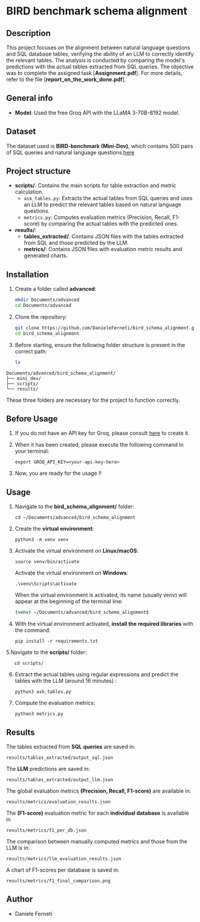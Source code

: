# BIRD benchmark schema alignment

## Description
This project focuses on the alignment between natural language questions and SQL database tables, verifying the ability of an LLM to correctly identify the relevant tables. The analysis is conducted by comparing the model's predictions with the actual tables extracted from SQL queries. The objective was to complete the assigned task [**Assignment.pdf**]. For more details, refer to the file [**report_on_the_work_done.pdf**].

## General info
- **Model**: Used the free Groq API with the LLaMA 3-70B-8192 model.

## Dataset
The dataset used is **BIRD-benchmark (Mini-Dev)**, which contains 500 pairs of SQL queries and natural language questions.[here](https://github.com/bird-bench/mini_dev)

## Project structure
- **scripts/**: Contains the main scripts for table extraction and metric calculation.
  - `ask_tables.py`: Extracts the actual tables from SQL queries and uses an LLM to predict the relevant tables based on natural language questions.
  - `metrics.py`: Computes evaluation metrics (Precision, Recall, F1-score) by comparing the actual tables with the predicted ones.
- **results/**: 
  - **tables_extracted/**: Contains JSON files with the tables extracted from SQL and those predicted by the LLM. 
  - **metrics/**: Contains JSON files with evaluation metric results and generated charts.
   
## Installation
1. Create a folder called **advanced**:
    ```bash
   mkdir Documents/advanced
   cd Documents/advanced
2. Clone the repository:
   ```bash
   git clone https://github.com/DanieleFerneti/bird_schema_alignment.git
   cd bird_schema_alignment
3. Before starting, ensure the following folder structure is present in the correct path:
   ```bash
   ls
  ```
  Documents/advanced/bird_schema_alignment/
  ├── mini_dev/
  ├── scripts/
  └── results/
  ```
  These three folders are necessary for the project to function correctly. 
  
## Before Usage
1. If you do not have an API key for Groq, please consult  [here](https://console.groq.com/keys) to create it.
2. When it has been created, please execute the following command in your terminal:
  
       export GROQ_API_KEY=<your-api-key-here>

3. Now, you are ready for the usage !!

## Usage
1. Navigate to the **bird_schema_alignment/** folder:

       cd ~/Documents/advanced/bird_schema_alignment

2. Create the **virtual environment**:

       python3 -m venv venv

3. Activate the virtual environment on **Linux/macOS**:

       source venv/bin/activate
   
   Activate the virtual environment on **Windows**:
   
       .\venv\Scripts\activate

   When the virtual environment is activated, its name (usually venv) will appear at the beginning of the terminal line:
   ```bash
   (venv) ~/Documents/advanced/bird_schema_alignment$

4. With the virtual environment activated, **install the required libraries** with the command:

       pip install -r requirements.txt
       
5.Navigate to the **scripts/** folder:

       cd scripts/

6. Extract the actual tables using regular expressions and predict the tables with the LLM (around 16 minutes) :
   
       python3 ask_tables.py
   
7. Compute the evaluation metrics:
   
       python3 metrics.py
   
## Results
The tables extracted from **SQL queries** are saved in:

    results/tables_extracted/output_sql.json
    
The **LLM** predictions are saved in:

    results/tables_extracted/output_llm.json

The global evaluation metrics **(Precision, Recall, F1-score)** are available in:

    results/metrics/evaluation_results.json

The **(F1-score)** evaluation metric for each **individual database** is available in

    results/metrics/f1_per_db.json

The comparison between manually computed metrics and those from the LLM is in:

    results/metrics/llm_evaluation_results.json

A chart of F1-scores per database is saved in:

    results/metrics/f1_final_comparison.png

## Author
- Daniele Ferneti
